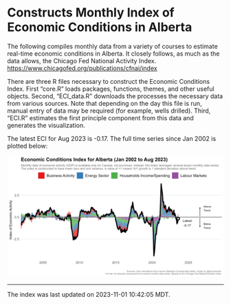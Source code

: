 # Constructs Monthly Index of Economic Conditions in Alberta

The following compiles monthly data from a variety of courses to
estimate real-time economic conditions in Alberta. It closely follows,
as much as the data allows, the Chicago Fed National Activity Index.
<https://www.chicagofed.org/publications/cfnai/index>

There are three R files necessary to construct the Economic Conditions
Index. First “core.R” loads packages, functions, themes, and other
useful objects. Second, “ECI\_data.R” downloads the processes the
necessary data from various sources. Note that depending on the day this
file is run, manual entry of data may be required (for example, wells
drilled). Third, “ECI.R” estimates the first principle component from
this data and generates the visualization.

The latest ECI for Aug 2023 is -0.17. The full time series since Jan
2002 is plotted below:

![Alberta ECI](Figures/plot.png)

------------------------------------------------------------------------

The index was last updated on 2023-11-01 10:42:05 MDT.
